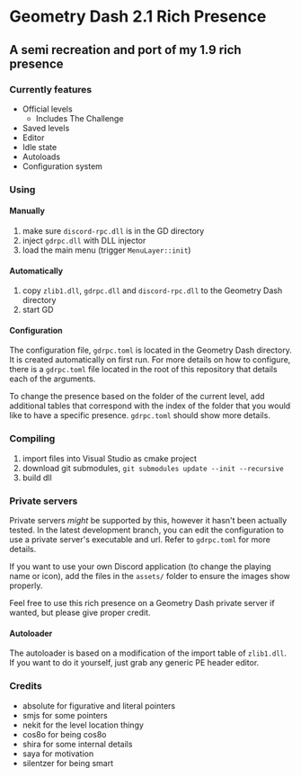 # Geometry Dash 2.1 Rich Presence

## A semi recreation and port of my 1.9 rich presence

### Currently features

* Official levels
  * Includes The Challenge
* Saved levels
* Editor
* Idle state
* Autoloads
* Configuration system

### Using

#### Manually

1. make sure `discord-rpc.dll` is in the GD directory
2. inject `gdrpc.dll` with DLL injector
3. load the main menu (trigger `MenuLayer::init`)

#### Automatically

1. copy `zlib1.dll`, `gdrpc.dll` and `discord-rpc.dll` to the Geometry Dash directory
2. start GD

#### Configuration

The configuration file, `gdrpc.toml` is located in the Geometry Dash directory. It is created automatically on first run.
For more details on how to configure, there is a `gdrpc.toml` file located in the root of this repository that details each of the arguments.

To change the presence based on the folder of the current level, add additional tables that correspond with the index of the folder that you would like to have a specific presence. `gdrpc.toml` should show more details.

### Compiling

1. import files into Visual Studio as cmake project
2. download git submodules, `git submodules update --init --recursive`
3. build dll

### Private servers

Private servers _might_ be supported by this, however it hasn't been actually tested.
In the latest development branch, you can edit the configuration to use a private server's executable and url. Refer to `gdrpc.toml` for more details.

If you want to use your own Discord application (to change the playing name or icon), add the files in the `assets/` folder to ensure the images show properly.

Feel free to use this rich presence on a Geometry Dash private server if wanted, but please give proper credit.

#### Autoloader

The autoloader is based on a modification of the import table of `zlib1.dll`. If you want to do it yourself, just grab any generic PE header editor.

### Credits

* absolute for figurative and literal pointers
* smjs for some pointers
* nekit for the level location thingy
* cos8o for being cos8o
* shira for some internal details
* saya for motivation
* silentzer for being smart
